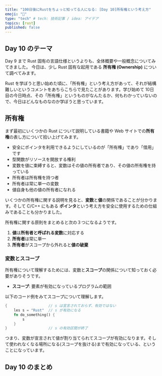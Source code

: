 ```yaml
---
title: "100日後にRustをちょっと知ってる人になる: [Day 10]所有権という考え方"
emoji: "🦀"
type: "tech" # tech: 技術記事 / idea: アイデア
topics: [rust]
published: false
---
```


## Day 10 のテーマ

Day 9 まで Rust 固有の言語仕様というよりも、全体概要や一般概念についてみてきました。
今日は、少し Rust 固有な起用である **所有権 (Ownership)** について調べてみます。

Rust を学ぼうと思い始めた頃に、「所有権」という考え方があって、それが結構難しいというコメントをあちらこちらで見たことがあります。学び始めて 10日目の今日時点、その「所有権」というものがなんたるか、何もわかっていないので、今日はどんなものなのか学ぼうと思っています。

## 所有権

まず最初にいくつかの Rust について説明している書籍や Web サイトでの**所有権**の表し方について拾い上げてみます。

- 安全にポインタを利用できるようにしているのが「所有権」であり「借用」です
- 型関数がリソースを開放する権利
- 変数を値に束縛すると、変数はその値の所有者であり、その値の所有権を持っている
- 所有者は所有権を持つ者
- 所有者は常に単一の変数
- 値自身も他の値の所有者になれる

いくつかの所有権に関する説明を見ると、**変数**と**値**の関係であることが分かります。そして C/C++ にもある **ポインタ**という考え方を安全に使用するための仕組みであることも分かりました。

所有権に関する原則をまとめると次の３つになるようです。

1. **値**は**所有者と呼ばれる変数**に対応する
2. **所有者**は常に単一
3. **所有者**がスコープから外れると**値の破棄**

### 変数とスコープ

所有権について理解するためには、変数と**スコープ**の関係について知っておく必要がありそうです。

- **スコープ**: 要素が有効になっているプログラムの範囲

以下のコード例をみてスコープについて理解します。

```rust
{                   // s は宣言されておらず、有効ではない
    les s = "Rust"  // s が有効になる
    fn do_something() {
        s
    }
}                   // s の有効区間が終了
```

つまり、変数が宣言されて値が割り当てられてスコープが有効になります。そして使われなくなる場所になる(スコープを抜ける)まで有効になっている、ということになっています。


## Day 10 のまとめ
